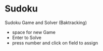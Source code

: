 # Sudoku
 Sudoku Game and Solver (Baktracking)

* space for new Game
* Enter to Solve
* press number and click on field to assign
